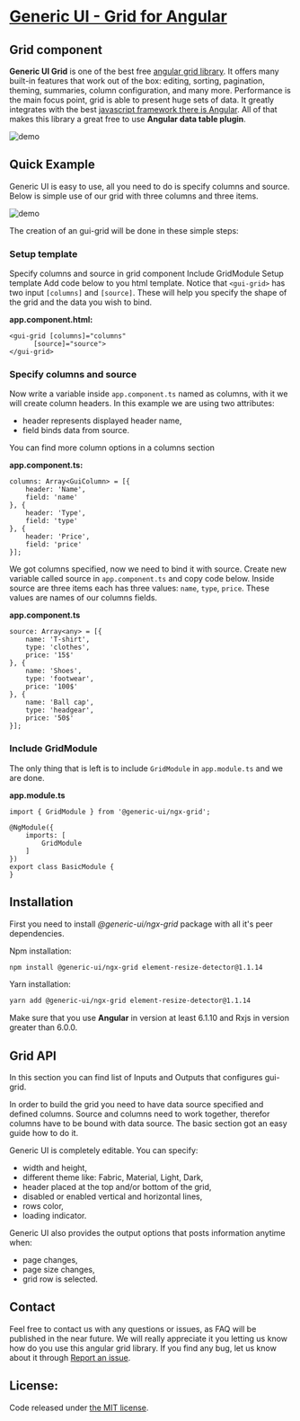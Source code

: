 # <a href='http://generic-ui.com' >Generic UI - Grid for Angular</a>
## Grid component

**Generic UI Grid** is one of the best free <a href="http://generic-ui.com">angular grid library</a>.
 It offers many built-in features that work out of the box:
  editing, sorting, pagination, theming, summaries, column configuration, and many more.
   Performance is the main focus point, grid is able to present huge sets of data.
    It greatly integrates with the best <a href="https://angular.io">javascript framework there is Angular</a>.
     All of that makes this library a great free to use **Angular data
  table
  plugin**.

![demo](http://generic-ui.com/assets/images/grid-example.png)

## Quick Example
Generic UI is easy to use, all you need to do is specify columns and source. Below is simple use of our grid with three columns and three items.

![demo](http://generic-ui.com/assets/images/grid-basic.png)

The creation of an gui-grid will be done in these simple steps:

### Setup template
Specify columns and source in grid component
Include GridModule
Setup template
Add code below to you html template. Notice that `<gui-grid>` has two input `[columns]` and `[source]`. These will help you specify the shape of the grid and the data you wish to bind.

**app.component.html:**
```
<gui-grid [columns]="columns"
	  [source]="source">
</gui-grid>
```

### Specify columns and source
Now write a variable inside `app.component.ts` named as columns, with it we will create column headers. In this example we are using two attributes:

* header represents displayed header name,
* field binds data from source.

You can find more column options in a columns section

**app.component.ts:**
```
columns: Array<GuiColumn> = [{
    header: 'Name',
    field: 'name'
}, {
    header: 'Type',
    field: 'type'
}, {
    header: 'Price',
    field: 'price'
}];
```


We got columns specified, now we need to bind it with source.
Create new variable called source in `app.component.ts` and copy code below.
 Inside source are three items each has three values: `name`, `type`, `price`. These values are names of our columns fields.

**app.component.ts**
```
source: Array<any> = [{
    name: 'T-shirt',
    type: 'clothes',
    price: '15$'
}, {
    name: 'Shoes',
    type: 'footwear',
    price: '100$'
}, {
    name: 'Ball cap',
    type: 'headgear',
    price: '50$'
}];
```

### Include GridModule
The only thing that is left is to include `GridModule` in `app.module.ts` and we are done.

**app.module.ts**
```
import { GridModule } from '@generic-ui/ngx-grid';

@NgModule({
	imports: [
		GridModule
	]
})
export class BasicModule {
}
```

## Installation
First you need to install *@generic-ui/ngx-grid* package with all it's peer dependencies.


Npm installation:
```Bash
npm install @generic-ui/ngx-grid element-resize-detector@1.1.14
```


Yarn installation:
```Bash
yarn add @generic-ui/ngx-grid element-resize-detector@1.1.14
```

Make sure that you use **Angular** in version at least 6.1.10 and Rxjs in version greater than 6.0.0.

## Grid API

In this section you can find list of Inputs and Outputs that configures gui-grid.

In order to build the grid you need to have data source specified and defined columns. Source and columns need to work together, therefor columns have to be bound with data source. The basic section got an easy guide how to do it.

Generic UI is completely editable. You can specify:

* width and height,
* different theme like: Fabric, Material, Light, Dark,
* header placed at the top and/or bottom of the grid,
* disabled or enabled vertical and horizontal lines,
* rows color,
* loading indicator.

Generic UI also provides the output options that posts information anytime when:

* page changes,
* page size changes,
* grid row is selected.

## Contact

Feel free to contact us with any questions or issues, as FAQ will be published in the near future. 
We will really appreciate it you letting us know how do you use
 this angular grid library. If you find any bug, let us know about it through <a href="https://github.com/generic-ui/generic-ui/issues">Report an issue</a>.

## License:
Code released under <a href='https://github.com/generic-ui/generic-ui/blob/master/grid/LICENSE' >the MIT license</a>.
